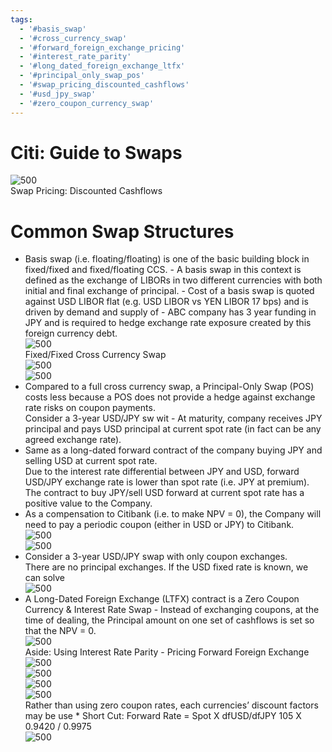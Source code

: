 ```yaml
---
tags:
  - '#basis_swap'
  - '#cross_currency_swap'
  - '#forward_foreign_exchange_pricing'
  - '#interest_rate_parity'
  - '#long_dated_foreign_exchange_ltfx'
  - '#principal_only_swap_pos'
  - '#swap_pricing_discounted_cashflows'
  - '#usd_jpy_swap'
  - '#zero_coupon_currency_swap'
---
```

# Citi: Guide to Swaps
 ![500](https://cdn-mineru.openxlab.org.cn/extract/3d1b2355-dc75-4129-9dcd-d49d557b4a1c/59cbb3bf077d183bee84082f8912543ab40beb0fd68755edaf570eb43772404e.jpg)  
Swap Pricing: Discounted Cashflows  
# Common Swap Structures  
- Basis swap (i.e. floating/floating) is one of the basic building block in fixed/fixed and fixed/floating CCS. - A basis swap in this context is defined as the exchange of LIBORs in two different currencies with both initial and final exchange of principal. - Cost of a basis swap is quoted against USD LIBOR flat (e.g. USD LIBOR vs YEN LIBOR 17 bps) and is driven by demand and supply of - ABC company has 3 year funding in JPY and is required to hedge exchange rate exposure created by this foreign currency debt.  
 ![500](https://cdn-mineru.openxlab.org.cn/extract/3d1b2355-dc75-4129-9dcd-d49d557b4a1c/f35dc8c9080181c2c3c1bea98c809b9375d4cce66f19c6c37b9ca65aa2e09b24.jpg)  
Fixed/Fixed Cross Currency Swap  
 ![500](https://cdn-mineru.openxlab.org.cn/extract/3d1b2355-dc75-4129-9dcd-d49d557b4a1c/e8d51269b4bda87fdcdb052e60d7f54b665079141ed29efebbbf978b599b9472.jpg)  
 ![500](https://cdn-mineru.openxlab.org.cn/extract/3d1b2355-dc75-4129-9dcd-d49d557b4a1c/dca05016d8b5e83b47b7a627856e9b83eab47708d543924ab873f09a4a3de064.jpg)  
- Compared to a full cross currency swap, a Principal-Only Swap (POS) costs less because a POS does not provide a hedge against exchange rate risks on coupon payments.   
Consider a 3-year USD/JPY sw wit - At maturity, company receives JPY principal and pays USD principal at current spot rate (in fact can be any agreed exchange rate).   
- Same as a long-dated forward contract of the company buying JPY and selling USD at current spot rate.   
Due to the interest rate differential between JPY and USD, forward USD/JPY exchange rate is lower than spot rate (i.e. JPY at premium).   
The contract to buy JPY/sell USD forward at current spot rate has a positive value to the Company.   
- As a compensation to Citibank (i.e. to make NPV = 0), the Company will need to pay a periodic coupon (either in USD or JPY) to Citibank.  
 ![500](https://cdn-mineru.openxlab.org.cn/extract/3d1b2355-dc75-4129-9dcd-d49d557b4a1c/d1405d291d249b6e5134b2badef797ed0f956933f56fb317e1b4f4fae2b0a714.jpg)  
 ![500](https://cdn-mineru.openxlab.org.cn/extract/3d1b2355-dc75-4129-9dcd-d49d557b4a1c/5d30cb096867177a776b8b2b83ce035cf7be1eeab66d94f66442c184ffaa73b6.jpg)  
- Consider a 3-year USD/JPY swap with only coupon exchanges.  
There are no principal exchanges. If the USD fixed rate is known, we can solve  
 ![500](https://cdn-mineru.openxlab.org.cn/extract/3d1b2355-dc75-4129-9dcd-d49d557b4a1c/4c870be77e84c1d920946860a73a6bfe4326d20abfd3c994a501df6e2b3ee0e5.jpg)  
- A Long-Dated Foreign Exchange (LTFX) contract is a Zero Coupon Currency & Interest Rate Swap - Instead of exchanging coupons, at the time of dealing, the Principal amount on one set of cashflows is set so that the NPV = 0.  
 ![500](https://cdn-mineru.openxlab.org.cn/extract/3d1b2355-dc75-4129-9dcd-d49d557b4a1c/3a3bf1801696da00a49e28434ab75f65e31e6370c6e8ad0e2b4f042cc422e146.jpg)  
Aside: Using Interest Rate Parity - Pricing Forward Foreign Exchange  
 ![500](https://cdn-mineru.openxlab.org.cn/extract/3d1b2355-dc75-4129-9dcd-d49d557b4a1c/7d1c546377efcd526ea660f6b9844b8acf31576afeb27ef1054c4dc57b11f700.jpg)  
 ![500](https://cdn-mineru.openxlab.org.cn/extract/3d1b2355-dc75-4129-9dcd-d49d557b4a1c/72bec48fa2ab3da51ac1bf17c68bdcb38539c8b6d40056da27e3d5473d4cbc46.jpg)  
 ![500](https://cdn-mineru.openxlab.org.cn/extract/3d1b2355-dc75-4129-9dcd-d49d557b4a1c/a8459166d58fcf01fccc212addf037162fdf9c29d8a65bcba12b20ddea8a564c.jpg)  
 ![500](https://cdn-mineru.openxlab.org.cn/extract/3d1b2355-dc75-4129-9dcd-d49d557b4a1c/ff9dcc5f5faaf10edcc3f66a65f9b0a44353548119281890c513c7507f48a20c.jpg)  
Rather than using zero coupon rates, each currencies’ discount factors may be use \* Short Cut: Forward Rate = Spot X dfUSD/dfJPY 105 X 0.9420 / 0.9975  
 ![500](https://cdn-mineru.openxlab.org.cn/extract/3d1b2355-dc75-4129-9dcd-d49d557b4a1c/37505301aa69af139a1a3b4e06727873b4e99db05ef83f99c0e18abeb1146899.jpg)  